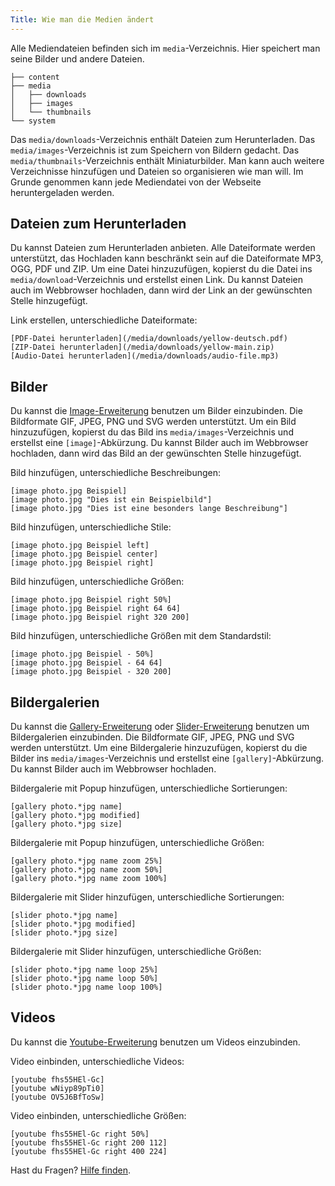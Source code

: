 ```yaml
---
Title: Wie man die Medien ändert
---
```

Alle Mediendateien befinden sich im `media`-Verzeichnis. Hier speichert man seine Bilder und andere Dateien.

``` box-drawing {aria-hidden=true}
├── content
├── media
│   ├── downloads
│   ├── images
│   └── thumbnails
└── system
```

Das `media/downloads`-Verzeichnis enthält Dateien zum Herunterladen. Das `media/images`-Verzeichnis ist zum Speichern von Bildern gedacht. Das `media/thumbnails`-Verzeichnis enthält Miniaturbilder. Man kann auch weitere Verzeichnisse hinzufügen und Dateien so organisieren wie man will. Im Grunde genommen kann jede Mediendatei von der Webseite heruntergeladen werden.

## Dateien zum Herunterladen

Du kannst Dateien zum Herunterladen anbieten. Alle Dateiformate werden unterstützt, das Hochladen kann beschränkt sein auf die Dateiformate MP3, OGG, PDF und ZIP. Um eine Datei hinzuzufügen, kopierst du die Datei ins `media/download`-Verzeichnis und erstellst einen Link. Du kannst Dateien auch im Webbrowser hochladen, dann wird der Link an der gewünschten Stelle hinzugefügt.

Link erstellen, unterschiedliche Dateiformate:

    [PDF-Datei herunterladen](/media/downloads/yellow-deutsch.pdf)
    [ZIP-Datei herunterladen](/media/downloads/yellow-main.zip)
    [Audio-Datei herunterladen](/media/downloads/audio-file.mp3)

## Bilder

Du kannst die [Image-Erweiterung](https://github.com/annaesvensson/yellow-image/tree/main/README-de.md) benutzen um Bilder einzubinden. Die Bildformate GIF, JPEG, PNG und SVG werden unterstützt. Um ein Bild hinzuzufügen, kopierst du das Bild ins `media/images`-Verzeichnis und erstellst eine `[image]`-Abkürzung. Du kannst Bilder auch im Webbrowser hochladen, dann wird das Bild an der gewünschten Stelle hinzugefügt.

Bild hinzufügen, unterschiedliche Beschreibungen:

    [image photo.jpg Beispiel]
    [image photo.jpg "Dies ist ein Beispielbild"]
    [image photo.jpg "Dies ist eine besonders lange Beschreibung"]

Bild hinzufügen, unterschiedliche Stile:

    [image photo.jpg Beispiel left]
    [image photo.jpg Beispiel center]
    [image photo.jpg Beispiel right]

Bild hinzufügen, unterschiedliche Größen:

    [image photo.jpg Beispiel right 50%]
    [image photo.jpg Beispiel right 64 64]
    [image photo.jpg Beispiel right 320 200]

Bild hinzufügen, unterschiedliche Größen mit dem Standardstil:

    [image photo.jpg Beispiel - 50%]
    [image photo.jpg Beispiel - 64 64]
    [image photo.jpg Beispiel - 320 200]

## Bildergalerien

Du kannst die [Gallery-Erweiterung](https://github.com/annaesvensson/yellow-gallery/tree/main/README-de.md) oder [Slider-Erweiterung](https://github.com/annaesvensson/yellow-slider/tree/main/README-de.md) benutzen um Bildergalerien einzubinden. Die Bildformate GIF, JPEG, PNG und SVG werden unterstützt. Um eine Bildergalerie hinzuzufügen, kopierst du die Bilder ins `media/images`-Verzeichnis und erstellst eine `[gallery]`-Abkürzung. Du kannst Bilder auch im Webbrowser hochladen.

Bildergalerie mit Popup hinzufügen, unterschiedliche Sortierungen:

    [gallery photo.*jpg name]
    [gallery photo.*jpg modified]
    [gallery photo.*jpg size]

Bildergalerie mit Popup hinzufügen, unterschiedliche Größen:

    [gallery photo.*jpg name zoom 25%]
    [gallery photo.*jpg name zoom 50%]
    [gallery photo.*jpg name zoom 100%]

Bildergalerie mit Slider hinzufügen, unterschiedliche Sortierungen:

    [slider photo.*jpg name]
    [slider photo.*jpg modified]
    [slider photo.*jpg size]

Bildergalerie mit Slider hinzufügen, unterschiedliche Größen:

    [slider photo.*jpg name loop 25%]
    [slider photo.*jpg name loop 50%]
    [slider photo.*jpg name loop 100%]

## Videos

Du kannst die [Youtube-Erweiterung](https://github.com/annaesvensson/yellow-youtube/tree/main/README-de.md) benutzen um Videos einzubinden.

Video einbinden, unterschiedliche Videos:

    [youtube fhs55HEl-Gc]
    [youtube wNiyp89pTi0]
    [youtube OV5J6BfToSw]

Video einbinden, unterschiedliche Größen:

    [youtube fhs55HEl-Gc right 50%]
    [youtube fhs55HEl-Gc right 200 112]
    [youtube fhs55HEl-Gc right 400 224]

Hast du Fragen? [Hilfe finden](.).
